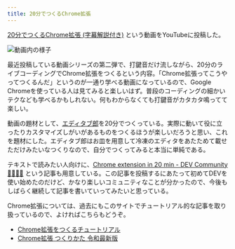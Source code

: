 ```yaml
---
title: 20分でつくるChrome拡張
---
```

[20分でつくるChrome拡張 (字幕解説付き)](https://www.youtube.com/watch?v=B5wdRcv-zQA&ab_channel=r7kamura) という動画をYouTubeに投稿した。

![](https://lh3.googleusercontent.com/docs/ADP-6oE-KNfop7-3aigHNmvxcl8S6-NQHmV9Af2Nuzeq1Lmh4U7-X3Bcn3YS5cONyzpr2_aqWEznOP1MJ_iPvK9ZuI_hJlnsSEEgzJgOiIBZlreVcLr5nznQ5YmtZ7TUE8aHFpPKSug2RITEM25cDGTbzP2s_eYEvvRBR4PzueKucdFsFtmVMEsSFxD262rC2cBRA0I2Uk0PWV3RJUoER3s2k85qj_y7vavdWGq50W9ZY9GzBS4hLYvhwbrYB2t6LFmky1dD-MZo6D7RRNOOa05TrUyEzizELbpxK7xKIgwM-E99geQ46ZTxet5p0kq8-___KvZnz7R1vmsPvlb2xEKSkREbjP3uTiPQ7-vQNuja3r634Oxe0aqEix5TXhkLYotBgFU6qeoRFiU54FYk42Gc2FpeG4R39Hm0Y6aUGTkxS1NA4RsfsanUjCjQa1qS8jfkGuX7Bf8D2ksvaTFEHFJFPOUnFegr5GAnQt9xNYqVrNZNc0FD_QdI3IeCLeNhwlGXd2wvaUbgKoPNCgdqRw5uiyGukkwb6oblE8_SgoRtnNygcmcedRp5j1C7BbX27uX0Wudx-G6ii2lh917I8vCXXeUZTt4FwZXaYvFpy6b9Kfd75vXTvaYa48uuLQ1qMNFnEobYo0f7LnNuoGh5I63-PmaSG2M_ABFsVenoJxfr73A3gdTzQXnb2ScRcUpPGiskLb7HRxpoxFFEmWnluej3ttqhz_3acGf5gcyPNDCdaijMwh9M4XNwymDdD1G7DohC-Qum4GRHtYv3jkbhs1bAF6ip_eiuBMO8x7Jg2rFbzcsmJb3jJHSieyFWXiiX07G3qJjZ1Gt8bo7Dzh463ugJOpKW62PQK8gUfc9tPtPqrfaQQpJU9MGVd-PcOL22I-fO92csa2fz6cp0GIbjksMeX70ohOwZ9W-Y3oYRXpq_pu5Op_LdQcfhzSeINhhaZ5wrbIrTvfbKLHEOttVilJBx4tTSiBUH7IkgT1O3ldSZTiDrlWeEYWxuDSR2vpbsDTCzwCqdcK6S176dxx1WJ3Pc5I2hymNgrdfqoGVZsnYd-tHtivcMrbmvmbGU2wWTNxeki5Yrfmre7FkkMiV5BUMQ-w9hmCaNeDKjYC2wQ_pXAHowY0PB7Ij7kuUpuuxFGQenWRvs4Bm7iktNPwQM3WnPyN8mqSFoocYARG1xqKL6rjinLzUGY-WPKXhEoS_WYrIXQMs-5umko1qS--lhXVCDiJiLaPC2IGtrbEOr2R4CB-x4GgGBbw "動画内の様子")

最近投稿している動画シリーズの第二弾で、打鍵音だけ流しながら、20分のライブコーディングでChrome拡張をつくるという内容。「Chrome拡張ってこうやってつくるんだ」というのが一通り学べる動画になっているので、Google Chromeを使っている人は見てみると楽しいはず。普段のコーディングの細かいテクなども学べるかもしれない。何もわからなくても打鍵音がカタカタ鳴ってて楽しい。

動画の題材として、[エディタブ郎](https://r7kamura.com/articles/2022-07-17-editabro)を20分でつくっている。実際に動いて役に立ったりカスタマイズしがいがあるものをつくるほうが楽しいだろうと思い、これを題材にした。エディタブ郎はお皿を用意して冷凍のエディタをあたためて載せただけみたいなつくりなので、自分でつくってみると本当に単純である。

テキストで読みたい人向けに、[Chrome extension in 20 min - DEV Community 👩‍💻👨‍💻](https://dev.to/r7kamura/chrome-extension-in-20-minutes-47ej) という記事も用意している。この記事を投稿するにあたって初めてDEVを使い始めたのだけど、かなり楽しいコミュニティなことが分かったので、今後もしばらく継続して記事を書いていってみたいと思っている。

Chrome拡張については、過去にもこのサイトでチュートリアル的な記事を取り扱っているので、よければこちらもどうぞ。

*   [Chrome拡張をつくるチュートリアル](https://r7kamura.com/articles/2022-05-18-learn-chrome-extention-in-y-minutes)
*   [Chrome拡張 つくりかた 令和最新版](https://r7kamura.com/articles/2022-05-07-chrome-extension-dev-2022)
